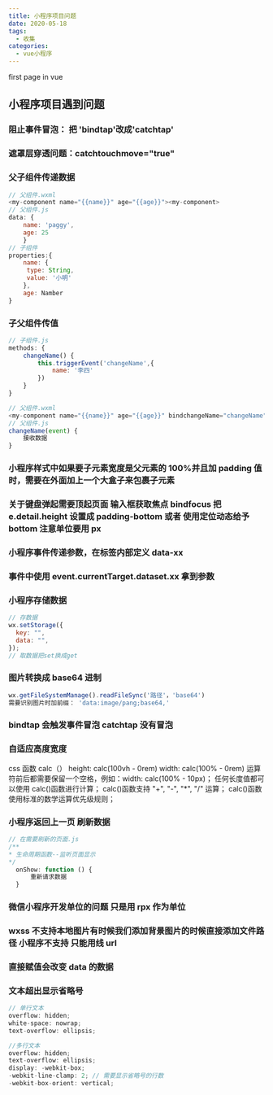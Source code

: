 ```yaml
---
title: 小程序项目问题
date: 2020-05-18
tags:
  - 收集
categories:
  - vue小程序
---
```


first page in vue

## 小程序项目遇到问题

### 阻止事件冒泡： 把 'bindtap'改成'catchtap'

### 遮罩层穿透问题：catchtouchmove="true"

### 父子组件传递数据

```js
// 父组件.wxml
<my-component name="{{name}}" age="{{age}}"><my-component>
// 父组件.js
data: {
    name: 'paggy',
    age: 25
    }
// 子组件
properties:{
    name: {
     type: String,
     value: '小明'
    },
    age: Namber
}
```

### 子父组件传值

```js
// 子组件.js
methods: {
    changeName() {
        this.triggerEvent('changeName',{
            name: '李四'
        })
    }
}

// 父组件.wxml
<my-component name="{{name}}" age="{{age}}" bindchangeName="changeName"><my-component>
// 父组件.js
changeName(event) {
    接收数据
}
```

### 小程序样式中如果要子元素宽度是父元素的 100%并且加 padding 值时，需要在外面加上一个大盒子来包裹子元素

### 关于键盘弹起需要顶起页面 输入框获取焦点 bindfocus 把 e.detail.height 设置成 padding-bottom 或者 使用定位动态给予 bottom 注意单位要用 px

### 小程序事件传递参数，在标签内部定义 data-xx

### 事件中使用 event.currentTarget.dataset.xx 拿到参数

### 小程序存储数据

```js
// 存数据
wx.setStorage({
  key: "",
  data: "",
});
// 取数据把set换成get
```

### 图片转换成 base64 进制

```js
wx.getFileSystemManage().readFileSync('路径'，'base64')
需要识别图片时加前缀： 'data:image/pang;base64,'
```

### bindtap 会触发事件冒泡 catchtap 没有冒泡

### 自适应高度宽度

css 函数 calc（）
height: calc(100vh - 0rem)
width: calc(100% - 0rem)
运算符前后都需要保留一个空格，例如：width: calc(100% - 10px)；
任何长度值都可以使用 calc()函数进行计算；
calc()函数支持 "+", "-", "\*", "/" 运算；
calc()函数使用标准的数学运算优先级规则；

### 小程序返回上一页 刷新数据

```js
// 在需要刷新的页面.js
/**
* 生命周期函数--监听页面显示
*/
  onShow: function () {
      重新请求数据
  }
```

### 微信小程序开发单位的问题 只是用 rpx 作为单位

### wxss 不支持本地图片有时候我们添加背景图片的时候直接添加文件路径 小程序不支持 只能用线 url

### 直接赋值会改变 data 的数据

### 文本超出显示省略号

```js
// 单行文本
overflow: hidden;
white-space: nowrap;
text-overflow: ellipsis;

//多行文本
overflow: hidden;
text-overflow: ellipsis;
display: -webkit-box;
-webkit-line-clamp: 2; // 需要显示省略号的行数
-webkit-box-orient: vertical;
```

<Vssue  :options="{ locale: 'zh' }" />
